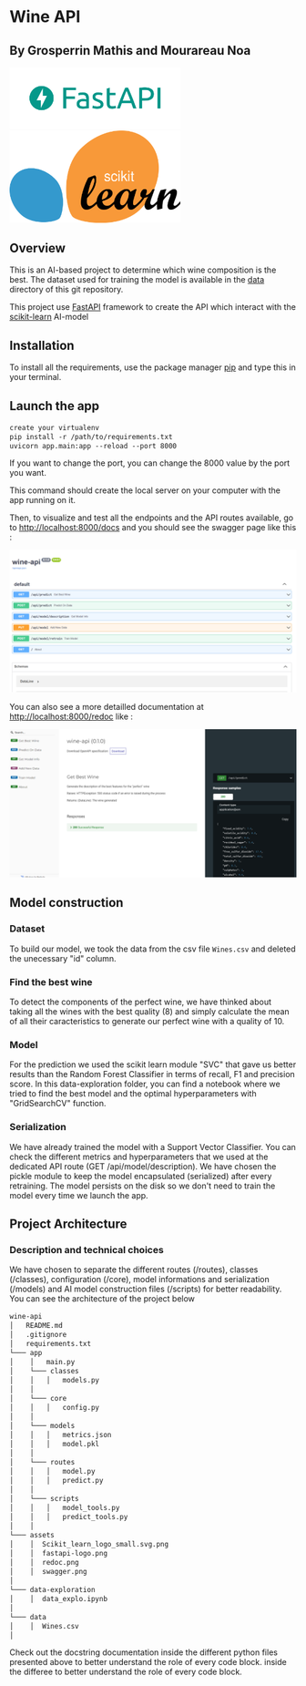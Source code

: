 # Wine API
## By Grosperrin Mathis and Mourareau Noa

<img src="assets/fastapi-logo.png" alt="fastapi-logo" width="300"/><img src="assets/Scikit_learn_logo_small.svg.png" alt="sklearn-logo" width="300"/>

## Overview

This is an AI-based project to determine which wine composition is the best.
The dataset used for training the model is available in the [data](data/) directory of this git repository.

This project use [FastAPI](https://fastapi.tiangolo.com/) framework to create the API which interact with the [scikit-learn](https://scikit-learn.org/stable/) AI-model

## Installation

To install all the requirements, use the package manager [pip](https://pip.pypa.io/en/stable/) and type this in your terminal.

## Launch the app
```
create your virtualenv
pip install -r /path/to/requirements.txt
uvicorn app.main:app --reload --port 8000
```

If you want to change the port, you can change the 8000 value by the port you want.

This command should create the local server on your computer with the app running on it.

Then, to visualize and test all the endpoints and the API routes available, go to [http://localhost:8000/docs](http://localhost:8000/docs) and you should see the swagger page like this :

![swagger](./assets/swagger.png)

You can also see a more detailled documentation at [http://localhost:8000/redoc](http://localhost:8000/redoc) like :

![swagger](./assets/redoc.png)


## Model construction
### Dataset
To build our model, we took the data from the csv file `Wines.csv` and deleted the unecessary "id" column. 

### Find the best wine
To detect the components of the perfect wine, we have thinked about taking all the wines with the best quality (8) and simply calculate the mean of all their caracteristics to generate our perfect wine with a quality of 10.


### Model
For the prediction we used the scikit learn module "SVC" that gave us better results than the Random Forest Classifier in terms of recall, F1 and precision score. In this data-exploration folder, you can find a notebook where we tried to find the best model and the optimal hyperparameters with "GridSearchCV" function.

### Serialization
We have already trained the model with a Support Vector Classifier. You can check the different metrics and hyperparameters that we used at the dedicated API route (GET /api/model/description). We have chosen the pickle module to keep the model encapsulated (serialized) after every retraining. The model persists on the disk so we don't need to train the model every time we launch the app.

## Project Architecture
### Description and technical choices

We have chosen to separate the different routes (/routes), classes (/classes), configuration (/core), model informations and serialization (/models) and AI model construction files (/scripts) for better readability. You can see the architecture of the project below
```
wine-api
│   README.md
│   .gitignore
│   requirements.txt
└─── app
│    │   main.py
│    └─── classes
│    │   │   models.py
│    │ 
│    └─── core
│    │   │   config.py
│    │ 
│    └─── models
│    │   │   metrics.json
│    │   │   model.pkl
│    │ 
│    └─── routes
│    │   │   model.py
│    │   │   predict.py
│    │ 
│    └─── scripts
│    │   │   model_tools.py
│    │   │   predict_tools.py
│    │   
└─── assets
│    │  Scikit_learn_logo_small.svg.png
│    │  fastapi-logo.png
│    │  redoc.png
│    │  swagger.png
│
└─── data-exploration
│    │  data_explo.ipynb
│
└─── data
│    │  Wines.csv
│
```
Check out the docstring documentation inside the different python files presented above to better understand the role of every code block.
inside the differee to better understand the role of every code block.
